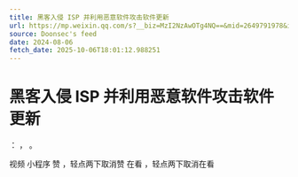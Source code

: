 ```yaml
---
title: 黑客入侵 ISP 并利用恶意软件攻击软件更新
url: https://mp.weixin.qq.com/s?__biz=MzI2NzAwOTg4NQ==&mid=2649791978&idx=1&sn=790e777fde365c5fd8c6a9a94e8c88ea
source: Doonsec's feed
date: 2024-08-06
fetch_date: 2025-10-06T18:01:12.988251
---
```


# 黑客入侵 ISP 并利用恶意软件攻击软件更新

：
，
。

视频
小程序
赞
，轻点两下取消赞
在看
，轻点两下取消在看